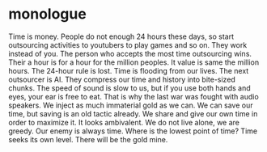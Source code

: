 # monologue
Time is money. People do not enough 24 hours these days, so start outsourcing activities to youtubers to play games and so on. They work instead of you. The person who accepts the most time outsourcing wins. Their a hour is for a hour for the million peoples. It value is same the million hours. The 24-hour rule is lost. Time is flooding from our lives. The next outsourcer is AI. They compress our time and history into bite-sized chunks. The speed of sound is slow to us, but if you use both hands and eyes, your ear is free to eat. That is why the last war was fought with audio speakers. We inject as much immaterial gold as we can. We can save our time, but saving is an old tactic already. We share and give our own time in order to maximize it. It looks ambivalent. We do not live alone, we are greedy. Our enemy is always time. Where is the lowest point of time? Time seeks its own level. There will be the gold mine.
